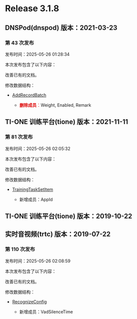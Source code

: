 # Release 3.1.8

## DNSPod(dnspod) 版本：2021-03-23

### 第 43 次发布

发布时间：2025-05-26 01:28:34

本次发布包含了以下内容：

改善已有的文档。

修改数据结构：

* [AddRecordBatch](https://cloud.tencent.com/document/api/1427/56185#AddRecordBatch)

	* <font color="#dd0000">**删除成员**：</font>Weight, Enabled, Remark




## TI-ONE 训练平台(tione) 版本：2021-11-11

### 第 81 次发布

发布时间：2025-05-26 02:05:32

本次发布包含了以下内容：

改善已有的文档。

修改数据结构：

* [TrainingTaskSetItem](https://cloud.tencent.com/document/api/851/75051#TrainingTaskSetItem)

	* 新增成员：AppId




## TI-ONE 训练平台(tione) 版本：2019-10-22



## 实时音视频(trtc) 版本：2019-07-22

### 第 110 次发布

发布时间：2025-05-26 02:08:59

本次发布包含了以下内容：

改善已有的文档。

修改数据结构：

* [RecognizeConfig](https://cloud.tencent.com/document/api/647/44055#RecognizeConfig)

	* 新增成员：VadSilenceTime




